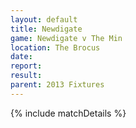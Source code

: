 ```yaml
---
layout: default
title: Newdigate
game: Newdigate v The Min
location: The Brocus
date: 
report: 
result: 
parent: 2013 Fixtures
---
```


{% include matchDetails %}
